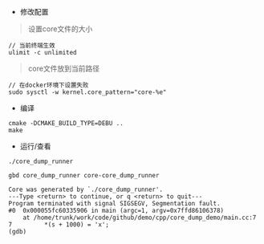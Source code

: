 
- 修改配置 

> 设置core文件的大小

```shell
// 当前终端生效
ulimit -c unlimited
```

> core文件放到当前路径

```shell
// 在docker环境下设置失败 
sudo sysctl -w kernel.core_pattern="core-%e"
```

- 编译

```shell
cmake -DCMAKE_BUILD_TYPE=DEBU ..
make 
```

- 运行/查看


```shell
./core_dump_runner
```

```shell
gbd core_dump_runner core-core_dump_runner
```

```
Core was generated by `./core_dump_runner'.
---Type <return> to continue, or q <return> to quit---
Program terminated with signal SIGSEGV, Segmentation fault.
#0  0x000055fc60335906 in main (argc=1, argv=0x7ffd86106378)
    at /home/trunk/work/code/github/demo/cpp/core_dump_demo/main.cc:7
7         *(s + 1000) = 'x';
(gdb)
```

